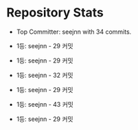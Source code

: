 # Repository Stats

- Top Committer: seejnn with 34 commits.

- 1등: seejnn - 29 커밋

- 1등: seejnn - 29 커밋

- 1등: seejnn - 32 커밋

- 1등: seejnn - 29 커밋

- 1등: seejnn - 43 커밋

- 1등: seejnn - 29 커밋
